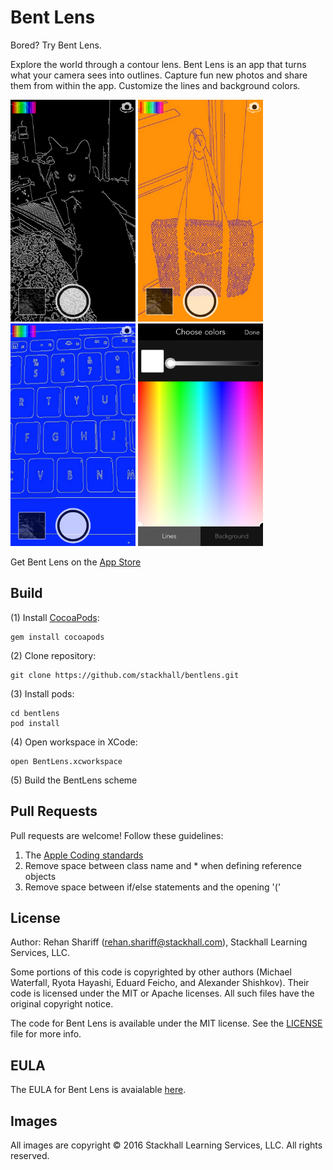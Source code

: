 # Bent Lens
Bored? Try Bent Lens.

Explore the world through a contour lens. Bent Lens is an app that turns what your camera sees into outlines. Capture fun new photos and share them from within the app. Customize the lines and background colors.

<img src="screenshots/screenshot1.png" width="200">
<img src="screenshots/screenshot2.png" width="200">
<img src="screenshots/screenshot3.png" width="200">
<img src="screenshots/screenshot4.png" width="200">

Get Bent Lens on the [App Store](https://itunes.apple.com/us/app/bent-lens/id1090747884?mt=8)

## Build
(1) Install [CocoaPods](http://cocoapods.org):
```
gem install cocoapods
```
(2) Clone repository: 
```
git clone https://github.com/stackhall/bentlens.git
```
(3) Install pods:
```
cd bentlens
pod install
```
(4) Open workspace in XCode:
```
open BentLens.xcworkspace
```
(5) Build the BentLens scheme

## Pull Requests
Pull requests are welcome! Follow these guidelines:

1. The [Apple Coding standards](https://developer.apple.com/library/content/documentation/Cocoa/Conceptual/CodingGuidelines/CodingGuidelines.html)
2. Remove space between class name and * when defining reference objects
3. Remove space between if/else statements and the opening '('

## License
Author: Rehan Shariff (rehan.shariff@stackhall.com), Stackhall Learning Services, LLC.

Some portions of this code is copyrighted by other authors (Michael Waterfall, Ryota Hayashi, Eduard Feicho, and Alexander Shishkov). Their code is licensed under the MIT or Apache licenses. All such files have the original copyright notice.

The code for Bent Lens is available under the MIT license. See the [LICENSE](./LICENSE) file for more info.

## EULA
The EULA for Bent Lens is avaialable [here](./EULA.txt).

## Images
All images are copyright © 2016 Stackhall Learning Services, LLC. All rights reserved.
